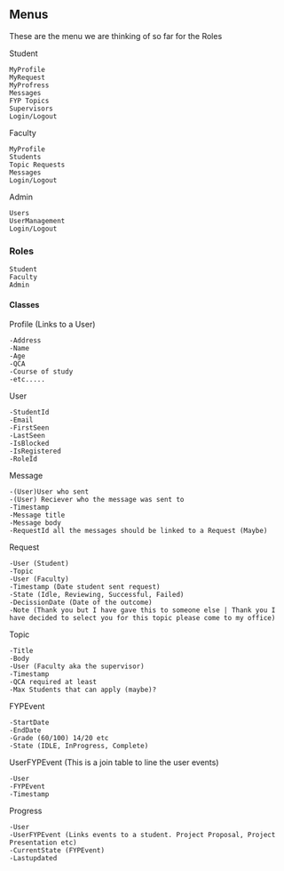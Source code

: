 Menus
-

These are the menu we are thinking of so far for the Roles

Student

    MyProfile
    MyRequest
    MyProfress
    Messages
    FYP Topics
    Supervisors
    Login/Logout

Faculty

    MyProfile
    Students
    Topic Requests
    Messages
    Login/Logout

Admin

    Users
    UserManagement
    Login/Logout

### Roles

    Student
    Faculty
    Admin


#### Classes
Profile (Links to a User)

	-Address
	-Name
	-Age
	-QCA
	-Course of study
	-etc.....
User

    -StudentId
	-Email
	-FirstSeen
	-LastSeen
	-IsBlocked
	-IsRegistered
	-RoleId

Message

    -(User)User who sent
    -(User) Reciever who the message was sent to
    -Timestamp
    -Message title
    -Message body
    -RequestId all the messages should be linked to a Request (Maybe)

Request

    -User (Student)
    -Topic
    -User (Faculty)
    -Timestamp (Date student sent request)
    -State (Idle, Reviewing, Successful, Failed)
    -DecissionDate (Date of the outcome)
    -Note (Thank you but I have gave this to someone else | Thank you I have decided to select you for this topic please come to my office)

Topic

    -Title
    -Body
    -User (Faculty aka the supervisor)
    -Timestamp
    -QCA required at least
    -Max Students that can apply (maybe)?


FYPEvent

    -StartDate
    -EndDate
    -Grade (60/100) 14/20 etc
    -State (IDLE, InProgress, Complete)

UserFYPEvent (This is a join table to line the user events)

    -User
    -FYPEvent
    -Timestamp

Progress

    -User
    -UserFYPEvent (Links events to a student. Project Proposal, Project Presentation etc)
    -CurrentState (FYPEvent)
    -Lastupdated

